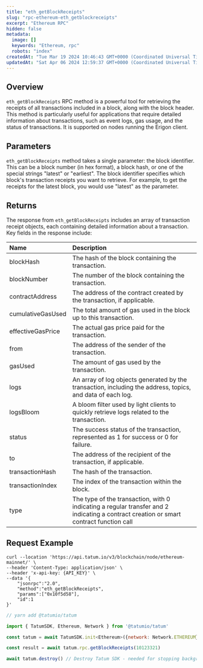 ```yaml
---
title: "eth_getBlockReceipts"
slug: "rpc-ethereum-eth_getblockreceipts"
excerpt: "Ethereum RPC"
hidden: false
metadata: 
  image: []
  keywords: "Ethereum, rpc"
  robots: "index"
createdAt: "Tue Mar 19 2024 10:46:43 GMT+0000 (Coordinated Universal Time)"
updatedAt: "Sat Apr 06 2024 12:59:37 GMT+0000 (Coordinated Universal Time)"
---
```

<!-- [block:html]
{
  "html": "<div style="padding: 10px 20px; border-radius: 5px; background-color: #e6e2ff; margin: 0 0 30px 0;">\n  <h5>Archive Method</h5>\n  <p>Only on the full archive nodes. Complex queries might take longer and incur additional cost</p>\n</div>"
}
[/block] -->


## Overview

`eth_getBlockReceipts` RPC method is a powerful tool for retrieving the receipts of all transactions included in a block, along with the block header. This method is particularly useful for applications that require detailed information about transactions, such as event logs, gas usage, and the status of transactions. It is supported on nodes running the Erigon client.

## Parameters

 `eth_getBlockReceipts` method takes a single parameter: the block identifier. This can be a block number (in hex format), a block hash, or one of the special strings "latest" or "earliest". The block identifier specifies which block's transaction receipts you want to retrieve. For example, to get the receipts for the latest block, you would use "latest" as the parameter.

## Returns

The response from `eth_getBlockReceipts` includes an array of transaction receipt objects, each containing detailed information about a transaction. Key fields in the response include:

| Name              | Description                                                                                                                            |
| :---------------- | :------------------------------------------------------------------------------------------------------------------------------------- |
| blockHash         | The hash of the block containing the transaction.                                                                                      |
| blockNumber       | The number of the block containing the transaction.                                                                                    |
| contractAddress   | The address of the contract created by the transaction, if applicable.                                                                 |
| cumulativeGasUsed | The total amount of gas used in the block up to this transaction.                                                                      |
| effectiveGasPrice | The actual gas price paid for the transaction.                                                                                         |
| from              | The address of the sender of the transaction.                                                                                          |
| gasUsed           | The amount of gas used by the transaction.                                                                                             |
| logs              | An array of log objects generated by the transaction, including the address, topics, and data of each log.                             |
| logsBloom         | A bloom filter used by light clients to quickly retrieve logs related to the transaction.                                              |
| status            | The success status of the transaction, represented as 1 for success or 0 for failure.                                                  |
| to                | The address of the recipient of the transaction, if applicable.                                                                        |
| transactionHash   | The hash of the transaction.                                                                                                           |
| transactionIndex  | The index of the transaction within the block.                                                                                         |
| type              | The type of the transaction, with 0 indicating a regular transfer and 2 indicating a contract creation or smart contract function call |

## Request Example

```curl
curl --location 'https://api.tatum.io/v3/blockchain/node/ethereum-mainnet/' \
--header 'Content-Type: application/json' \
--header 'x-api-key: {API_KEY}' \
--data '{
    "jsonrpc":"2.0",
    "method":"eth_getBlockReceipts",
    "params":["0x10f5d58"],
    "id":1
}'
```
```javascript JS SDK
// yarn add @tatumio/tatum

import { TatumSDK, Ethereum, Network } from '@tatumio/tatum'

const tatum = await TatumSDK.init<Ethereum>({network: Network.ETHEREUM})

const result = await tatum.rpc.getBlockReceipts(10123321)

await tatum.destroy() // Destroy Tatum SDK - needed for stopping background jobs
```
